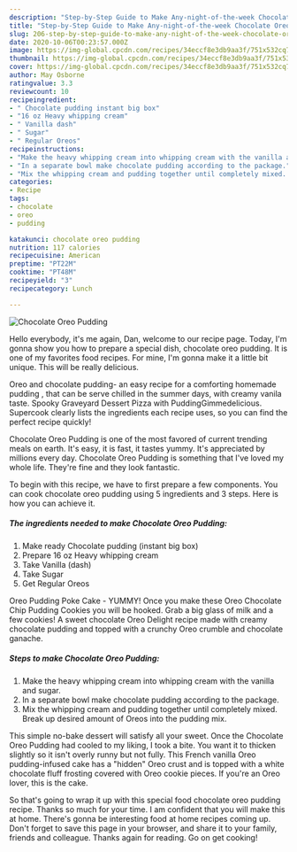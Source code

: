 ```yaml
---
description: "Step-by-Step Guide to Make Any-night-of-the-week Chocolate Oreo Pudding"
title: "Step-by-Step Guide to Make Any-night-of-the-week Chocolate Oreo Pudding"
slug: 206-step-by-step-guide-to-make-any-night-of-the-week-chocolate-oreo-pudding
date: 2020-10-06T00:23:57.000Z
image: https://img-global.cpcdn.com/recipes/34eccf8e3db9aa3f/751x532cq70/chocolate-oreo-pudding-recipe-main-photo.jpg
thumbnail: https://img-global.cpcdn.com/recipes/34eccf8e3db9aa3f/751x532cq70/chocolate-oreo-pudding-recipe-main-photo.jpg
cover: https://img-global.cpcdn.com/recipes/34eccf8e3db9aa3f/751x532cq70/chocolate-oreo-pudding-recipe-main-photo.jpg
author: May Osborne
ratingvalue: 3.3
reviewcount: 10
recipeingredient:
- " Chocolate pudding instant big box"
- "16 oz Heavy whipping cream"
- " Vanilla dash"
- " Sugar"
- " Regular Oreos"
recipeinstructions:
- "Make the heavy whipping cream into whipping cream with the vanilla and sugar."
- "In a separate bowl make chocolate pudding according to the package."
- "Mix the whipping cream and pudding together until completely mixed. Break up desired amount of Oreos into the pudding mix."
categories:
- Recipe
tags:
- chocolate
- oreo
- pudding

katakunci: chocolate oreo pudding 
nutrition: 117 calories
recipecuisine: American
preptime: "PT22M"
cooktime: "PT48M"
recipeyield: "3"
recipecategory: Lunch

---
```



![Chocolate Oreo Pudding](https://img-global.cpcdn.com/recipes/34eccf8e3db9aa3f/751x532cq70/chocolate-oreo-pudding-recipe-main-photo.jpg)

Hello everybody, it's me again, Dan, welcome to our recipe page. Today, I'm gonna show you how to prepare a special dish, chocolate oreo pudding. It is one of my favorites food recipes. For mine, I'm gonna make it a little bit unique. This will be really delicious.

Oreo and chocolate pudding- an easy recipe for a comforting homemade pudding , that can be serve chilled in the summer days, with creamy vanila taste. Spooky Graveyard Dessert Pizza with PuddingGimmedelicious. Supercook clearly lists the ingredients each recipe uses, so you can find the perfect recipe quickly!

Chocolate Oreo Pudding is one of the most favored of current trending meals on earth. It's easy, it is fast, it tastes yummy. It's appreciated by millions every day. Chocolate Oreo Pudding is something that I've loved my whole life. They're fine and they look fantastic.


To begin with this recipe, we have to first prepare a few components. You can cook chocolate oreo pudding using 5 ingredients and 3 steps. Here is how you can achieve it.

<!--inarticleads1-->

##### The ingredients needed to make Chocolate Oreo Pudding:

1. Make ready  Chocolate pudding (instant big box)
1. Prepare 16 oz Heavy whipping cream
1. Take  Vanilla (dash)
1. Take  Sugar
1. Get  Regular Oreos


Oreo Pudding Poke Cake - YUMMY! Once you make these Oreo Chocolate Chip Pudding Cookies you will be hooked. Grab a big glass of milk and a few cookies! A sweet chocolate Oreo Delight recipe made with creamy chocolate pudding and topped with a crunchy Oreo crumble and chocolate ganache. 

<!--inarticleads2-->

##### Steps to make Chocolate Oreo Pudding:

1. Make the heavy whipping cream into whipping cream with the vanilla and sugar.
1. In a separate bowl make chocolate pudding according to the package.
1. Mix the whipping cream and pudding together until completely mixed. Break up desired amount of Oreos into the pudding mix.


This simple no-bake dessert will satisfy all your sweet. Once the Chocolate Oreo Pudding had cooled to my liking, I took a bite. You want it to thicken slightly so it isn&#39;t overly runny but not fully. This French vanilla Oreo pudding-infused cake has a &#34;hidden&#34; Oreo crust and is topped with a white chocolate fluff frosting covered with Oreo cookie pieces. If you&#39;re an Oreo lover, this is the cake. 

So that's going to wrap it up with this special food chocolate oreo pudding recipe. Thanks so much for your time. I am confident that you will make this at home. There's gonna be interesting food at home recipes coming up. Don't forget to save this page in your browser, and share it to your family, friends and colleague. Thanks again for reading. Go on get cooking!
